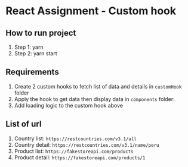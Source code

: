 # React Assignment - Custom hook

## How to run project

1. Step 1: yarn
2. Step 2: yarn start

## Requirements

1. Create 2 custom hooks to fetch list of data and details in `customHook` folder
2. Apply the hook to get data then display data in `components` folder:
3. Add loading logic to the custom hook above

## List of url

1. Country list: `https://restcountries.com/v3.1/all`
2. Country detail: `https://restcountries.com/v3.1/name/peru`
3. Product list: `https://fakestoreapi.com/products`
4. Product detail: `https://fakestoreapi.com/products/1`
